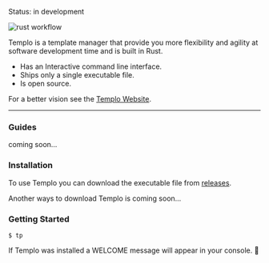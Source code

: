 Status: in development

![rust workflow](https://github.com/pultzlucas/templo/actions/workflows/rust.yml/badge.svg)

Templo is a template manager that provide you more flexibility and agility at software development time and is built in Rust.

- Has an Interactive command line interface.
- Ships only a single executable file.
- Is open source.

For a better vision see the [Templo Website](https://templo-website.herokuapp.com/).

---

### Guides

coming soon...

### Installation

To use Templo you can download the executable file from [releases](https://github.com/pultzlucas/templo/releases).

Another ways to download Templo is coming soon...

### Getting Started

```command
$ tp
```

If Templo was installed a WELCOME message will appear in your console. 🎉
